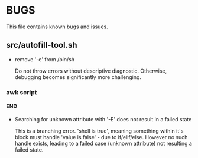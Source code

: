 # BUGS

This file contains known bugs and issues.

## src/autofill-tool.sh

- remove '-e' from /bin/sh

    Do not throw errors without descriptive diagnostic. Otherwise, debugging
    becomes significantly more challenging.

### awk script

#### END

- Searching for unknown attribute with '-E' does not result in a failed state

    This is a branching error. 'shell is true', meaning something within it's
    block must handle 'value is false' - due to if/elif/else. However no such
    handle exists, leading to a failed case (unknown attribute) not resulting
    a failed state.
